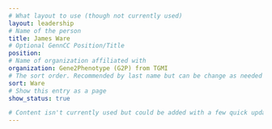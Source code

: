 ```yaml
---
# What layout to use (though not currently used)
layout: leadership
# Name of the person
title: James Ware
# Optional GennCC Position/Title
position:
# Name of organization affiliated with
organization: Gene2Phenotype (G2P) from TGMI
# The sort order. Recommended by last name but can be change as needed
sort: Ware
# Show this entry as a page
show_status: true

# Content isn't currently used but could be added with a few quick updates if needed to allow for bios
---
```

